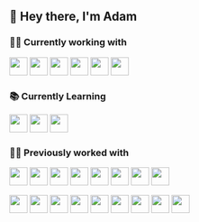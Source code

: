 ## 👋 Hey there, I'm Adam

### 👩‍💻 Currently working with

<p align="left">
  <img height="32" width="32" src="https://unpkg.com/simple-icons@v3/icons/typescript.svg" />
  <img height="32" width="32" src="https://unpkg.com/simple-icons@v3/icons/css3.svg" />
  <img height="32" width="32" src="https://unpkg.com/simple-icons@v3/icons/html5.svg" />
  <img height="32" width="32" src="https://unpkg.com/simple-icons@v3/icons/react.svg" />
  <img height="32" width="32" src="https://unpkg.com/simple-icons@v3/icons/flutter.svg" />
  <img height="32" width="32" src="https://unpkg.com/simple-icons@v3/icons/dart.svg" />
</p>

### 📚 Currently Learning

<p align="left">
  <img height="32" width="32" src="https://unpkg.com/simple-icons@v3/icons/rust.svg" />
  <img height="32" width="32" src="https://unpkg.com/simple-icons@v3/icons/webassembly.svg" />
  <img height="32" width="32" src="https://unpkg.com/simple-icons@v3/icons/raspberrypi.svg" />
</p>

### 👨‍🎓 Previously worked with

<p align="left">
  <img height="32" width="32" src="https://unpkg.com/simple-icons@v3/icons/java.svg" />
  <img height="32" width="32" src="https://unpkg.com/simple-icons@v3/icons/python.svg" />
  <img height="32" width="32" src="https://unpkg.com/simple-icons@v3/icons/csharp.svg" />
  <img height="32" width="32" src="https://unpkg.com/simple-icons@v3/icons/dot-net.svg" />
  <img height="32" width="32" src="https://unpkg.com/simple-icons@v3/icons/javascript.svg" />
  <img height="32" width="32" src="https://unpkg.com/simple-icons@v3/icons/kotlin.svg" />
  <img height="32" width="32" src="https://unpkg.com/simple-icons@v3/icons/ocaml.svg" />
  <img height="32" width="32" src="https://unpkg.com/simple-icons@v3/icons/php.svg" />
</p>

<p align="left">
  <img height="32" width="32" src="https://unpkg.com/simple-icons@v3/icons/android.svg" />
  <img height="32" width="32" src="https://unpkg.com/simple-icons@v3/icons/apachekafka.svg" />
  <img height="32" width="32" src="https://unpkg.com/simple-icons@v3/icons/microsoftsqlserver.svg" />
  <img height="32" width="32" src="https://unpkg.com/simple-icons@v3/icons/postgresql.svg" />
  <img height="32" width="32" src="https://unpkg.com/simple-icons@v3/icons/gatsby.svg" />
  <img height="32" width="32" src="https://unpkg.com/simple-icons@v3/icons/netlify.svg" />
  <img height="32" width="32" src="https://unpkg.com/simple-icons@v3/icons/latex.svg" />
  <img height="32" width="32" src="https://unpkg.com/simple-icons@v3/icons/unity.svg" />
  <img height="32" width="32" src="https://unpkg.com/simple-icons@v3/icons/laravel.svg" />
</p>

